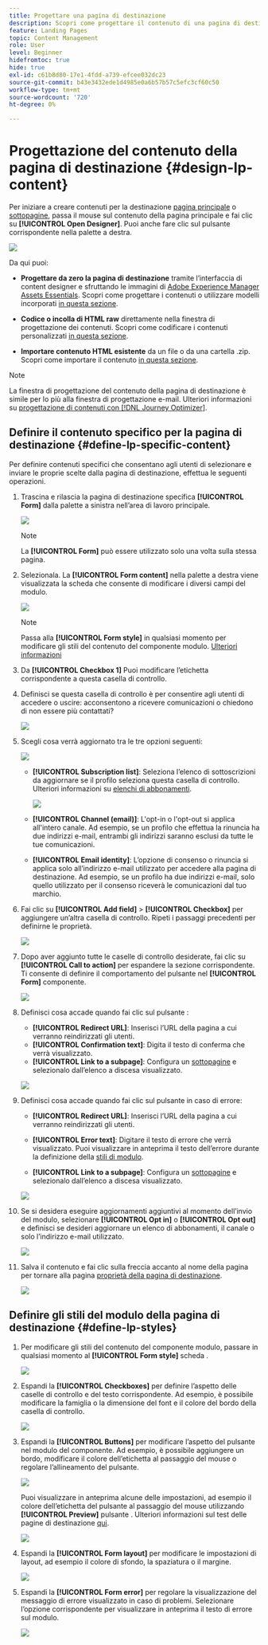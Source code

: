 ```yaml
---
title: Progettare una pagina di destinazione
description: Scopri come progettare il contenuto di una pagina di destinazione in Journey Optimizer
feature: Landing Pages
topic: Content Management
role: User
level: Beginner
hidefromtoc: true
hide: true
exl-id: c61b8d80-17e1-4fdd-a739-efcee032dc23
source-git-commit: b43e3432ede1d4985e0a6b57b57c5efc3cf60c50
workflow-type: tm+mt
source-wordcount: '720'
ht-degree: 0%

---
```


# Progettazione del contenuto della pagina di destinazione {#design-lp-content}

Per iniziare a creare contenuti per la destinazione [pagina principale](create-lp.md#configure-primary-page) o [sottopagine](create-lp.md#configure-subpages), passa il mouse sul contenuto della pagina principale e fai clic su **[!UICONTROL Open Designer]**. Puoi anche fare clic sul pulsante corrispondente nella palette a destra.

![](../assets/lp_open-designer.png)

Da qui puoi:

* **Progettare da zero la pagina di destinazione** tramite l’interfaccia di content designer e sfruttando le immagini di [Adobe Experience Manager Assets Essentials](../messages/assets-essentials.md). Scopri come progettare i contenuti o utilizzare modelli incorporati [in questa sezione](../messages/create-email-content.md).

* **Codice o incolla di HTML raw** direttamente nella finestra di progettazione dei contenuti. Scopri come codificare i contenuti personalizzati [in questa sezione](../messages/existing-content.md#import-raw-html-code).

* **Importare contenuto HTML esistente** da un file o da una cartella .zip. Scopri come importare il contenuto [in questa sezione](../messages/existing-content.md#import-html-content-from-file).

>[!NOTE]
>
>La finestra di progettazione del contenuto della pagina di destinazione è simile per lo più alla finestra di progettazione e-mail. Ulteriori informazioni su [progettazione di contenuti con [!DNL Journey Optimizer]](../messages/design-emails.md).

## Definire il contenuto specifico per la pagina di destinazione {#define-lp-specific-content}

Per definire contenuti specifici che consentano agli utenti di selezionare e inviare le proprie scelte dalla pagina di destinazione, effettua le seguenti operazioni.

1. Trascina e rilascia la pagina di destinazione specifica **[!UICONTROL Form]** dalla palette a sinistra nell’area di lavoro principale.

   ![](../assets/lp_designer-form-component.png)

   >[!NOTE]
   >
   >La **[!UICONTROL Form]** può essere utilizzato solo una volta sulla stessa pagina.

1. Selezionala. La **[!UICONTROL Form content]** nella palette a destra viene visualizzata la scheda che consente di modificare i diversi campi del modulo.

   ![](../assets/lp_designer-form-content-options.png)

   >[!NOTE]
   >
   >Passa alla **[!UICONTROL Form style]** in qualsiasi momento per modificare gli stili del contenuto del componente modulo. [Ulteriori informazioni](#define-lp-styles)

1. Da **[!UICONTROL Checkbox 1]** Puoi modificare l’etichetta corrispondente a questa casella di controllo.

1. Definisci se questa casella di controllo è per consentire agli utenti di accedere o uscire: acconsentono a ricevere comunicazioni o chiedono di non essere più contattati?

   ![](../assets/lp_designer-form-update.png)

1. Scegli cosa verrà aggiornato tra le tre opzioni seguenti:

   ![](../assets/lp_designer-form-update-options.png)

   * **[!UICONTROL Subscription list]**: Seleziona l’elenco di sottoscrizioni da aggiornare se il profilo seleziona questa casella di controllo. Ulteriori informazioni su [elenchi di abbonamenti](subscription-list.md).

      ![](../assets/lp_designer-form-subs-list.png)

   * **[!UICONTROL Channel (email)]**: L&#39;opt-in o l&#39;opt-out si applica all&#39;intero canale. Ad esempio, se un profilo che effettua la rinuncia ha due indirizzi e-mail, entrambi gli indirizzi saranno esclusi da tutte le tue comunicazioni.

   * **[!UICONTROL Email identity]**: L’opzione di consenso o rinuncia si applica solo all’indirizzo e-mail utilizzato per accedere alla pagina di destinazione. Ad esempio, se un profilo ha due indirizzi e-mail, solo quello utilizzato per il consenso riceverà le comunicazioni dal tuo marchio.

1. Fai clic su **[!UICONTROL Add field]** > **[!UICONTROL Checkbox]** per aggiungere un’altra casella di controllo. Ripeti i passaggi precedenti per definirne le proprietà.

   ![](../assets/lp_designer-form-checkbox-2.png)

1. Dopo aver aggiunto tutte le caselle di controllo desiderate, fai clic su **[!UICONTROL Call to action]** per espandere la sezione corrispondente. Ti consente di definire il comportamento del pulsante nel **[!UICONTROL Form]** componente.

   ![](../assets/lp_designer-form-call-to-action.png)

1. Definisci cosa accade quando fai clic sul pulsante :

   * **[!UICONTROL Redirect URL]**: Inserisci l’URL della pagina a cui verranno reindirizzati gli utenti.
   * **[!UICONTROL Confirmation text]**: Digita il testo di conferma che verrà visualizzato.
   * **[!UICONTROL Link to a subpage]**: Configura un [sottopagine](create-lp.md#configure-subpages) e selezionalo dall’elenco a discesa visualizzato.

   ![](../assets/lp_designer-form-confirmation-action.png)

1. Definisci cosa accade quando fai clic sul pulsante in caso di errore:

   * **[!UICONTROL Redirect URL]**: Inserisci l’URL della pagina a cui verranno reindirizzati gli utenti.
   * **[!UICONTROL Error text]**: Digitare il testo di errore che verrà visualizzato. Puoi visualizzare in anteprima il testo dell’errore durante la definizione della [stili di modulo](#define-lp-styles).

   * **[!UICONTROL Link to a subpage]**: Configura un [sottopagine](create-lp.md#configure-subpages) e selezionalo dall’elenco a discesa visualizzato.

   ![](../assets/lp_designer-form-error.png)

1. Se si desidera eseguire aggiornamenti aggiuntivi al momento dell’invio del modulo, selezionare **[!UICONTROL Opt in]** o **[!UICONTROL Opt out]** e definisci se desideri aggiornare un elenco di abbonamenti, il canale o solo l’indirizzo e-mail utilizzato.

   ![](../assets/lp_designer-form-additionnal-update.png)

1. Salva il contenuto e fai clic sulla freccia accanto al nome della pagina per tornare alla pagina [proprietà della pagina di destinazione](create-lp.md#configure-primary-page).

   ![](../assets/lp_designer-form-save.png)

<!--Will the name Email Designer be kept if you can also design LP with the same tool? > To modify in Messages section > content designer or Designer-->

## Definire gli stili del modulo della pagina di destinazione {#define-lp-styles}

1. Per modificare gli stili del contenuto del componente modulo, passare in qualsiasi momento al **[!UICONTROL Form style]** scheda .

   ![](../assets/lp_designer-form-style.png)

1. Espandi la **[!UICONTROL Checkboxes]** per definire l’aspetto delle caselle di controllo e del testo corrispondente. Ad esempio, è possibile modificare la famiglia o la dimensione del font e il colore del bordo della casella di controllo.

   ![](../assets/lp_designer-form-style-checkboxes.png)

1. Espandi la **[!UICONTROL Buttons]** per modificare l’aspetto del pulsante nel modulo del componente. Ad esempio, è possibile aggiungere un bordo, modificare il colore dell’etichetta al passaggio del mouse o regolare l’allineamento del pulsante.

   ![](../assets/lp_designer-form-style-buttons.png)

   Puoi visualizzare in anteprima alcune delle impostazioni, ad esempio il colore dell’etichetta del pulsante al passaggio del mouse utilizzando **[!UICONTROL Preview]** pulsante . Ulteriori informazioni sul test delle pagine di destinazione [qui](create-lp.md#test-landing-page).

   ![](../assets/lp_designer-form-style-buttons-preview.png)

1. Espandi la **[!UICONTROL Form layout]** per modificare le impostazioni di layout, ad esempio il colore di sfondo, la spaziatura o il margine.

   ![](../assets/lp_designer-form-style-layout.png)

1. Espandi la **[!UICONTROL Form error]** per regolare la visualizzazione del messaggio di errore visualizzato in caso di problemi. Selezionare l’opzione corrispondente per visualizzare in anteprima il testo di errore sul modulo.

   ![](../assets/lp_designer-form-error-preview.png)

